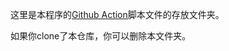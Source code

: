 这里是本程序的[Github Action](https://github.com/NewbieXvwu/MinecraftSkinDownloader/actions)脚本文件的存放文件夹。

如果你clone了本仓库，你可以删除本文件夹。

